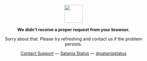 <p align="center">
	<img width="60" src="https://flags-assets.femboy.cafe/satania_sad.webp">
<p align="center"><strong>We didn't receive a proper request from your browser.</strong></p>
<p align="center">Sorry about that. Please try refreshing and contact us if the problem persists.</p>
<p align="center">
	<a href="https://www.youtube.com/watch?v=dQw4w9WgXcQ">Contact Support</a> —
	<a href="https://www.youtube.com/watch?v=dQw4w9WgXcQ">Satania Status</a> —
	<a href="https://www.youtube.com/watch?v=dQw4w9WgXcQ">@sataniastatus</a>
</p>
<p></p>
<p></p>
</p>
